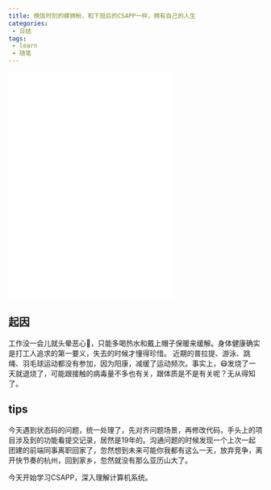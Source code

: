 ```yaml
---
title: 晚饭时刻的螺狮粉，和下班后的CSAPP一样，拥有自己的人生
categories:
 - 日结
tags: 
 - learn
 - 随笔
---
```

 
<iframe frameborder="no" border="0" marginwidth="0" marginheight="0" width=330 height=450 src="//music.163.com/outchain/player?type=0&id=2411629173&auto=1&height=430"></iframe>

## 起因
 
工作没一会儿就头晕恶心🤮，只能多喝热水和戴上帽子保暖来缓解。身体健康确实是打工人追求的第一要义，失去的时候才懂得珍惜。
近期的普拉提、游泳、跳绳、羽毛球运动都没有参加，因为阳康，减缓了运动频次。事实上，😷发烧了一天就退烧了，可能跟接触的病毒量不多也有关，跟体质是不是有关呢？无从得知了。

## tips
今天遇到状态码的问题，统一处理了，先对齐问题场景，再修改代码，手头上的项目涉及到的功能看提交记录，居然是19年的。沟通问题的时候发现一个上次一起团建的前端同事离职回家了，忽然想到未来可能你我都有这么一天，放弃竞争，离开快节奏的杭州，回到家乡，忽然就没有那么亚历山大了。

今天开始学习CSAPP，深入理解计算机系统。